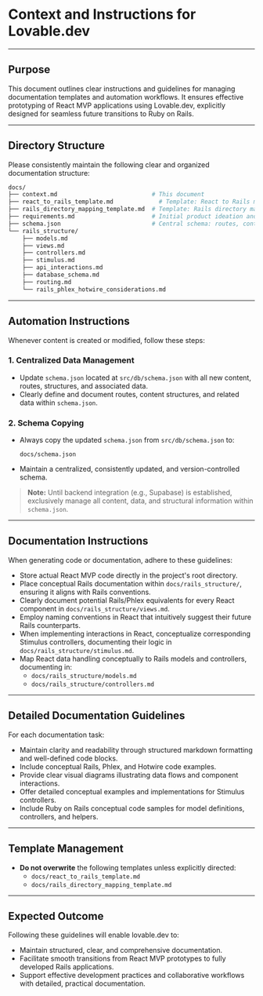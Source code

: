 # Context and Instructions for Lovable.dev

---

## Purpose

This document outlines clear instructions and guidelines for managing documentation templates and automation workflows. It ensures effective prototyping of React MVP applications using Lovable.dev, explicitly designed for seamless future transitions to Ruby on Rails.

---

## Directory Structure

Please consistently maintain the following clear and organized documentation structure:

```bash
docs/
├── context.md                           # This document
├── react_to_rails_template.md             # Template: React to Rails mapping
├── rails_directory_mapping_template.md  # Template: Rails directory mapping
├── requirements.md                      # Initial product ideation and requirements
├── schema.json                          # Central schema: routes, content, and data structure
└── rails_structure/
    ├── models.md
    ├── views.md
    ├── controllers.md
    ├── stimulus.md
    ├── api_interactions.md
    ├── database_schema.md
    ├── routing.md
    └── rails_phlex_hotwire_considerations.md
```

---

## Automation Instructions

Whenever content is created or modified, follow these steps:

### 1. Centralized Data Management

- Update `schema.json` located at `src/db/schema.json` with all new content, routes, structures, and associated data.
- Clearly define and document routes, content structures, and related data within `schema.json`.

### 2. Schema Copying

- Always copy the updated `schema.json` from `src/db/schema.json` to:
  ```
  docs/schema.json
  ```
- Maintain a centralized, consistently updated, and version-controlled schema.

> **Note:** Until backend integration (e.g., Supabase) is established, exclusively manage all content, data, and structural information within `schema.json`.

---

## Documentation Instructions

When generating code or documentation, adhere to these guidelines:

- Store actual React MVP code directly in the project's root directory.
- Place conceptual Rails documentation within `docs/rails_structure/`, ensuring it aligns with Rails conventions.
- Clearly document potential Rails/Phlex equivalents for every React component in `docs/rails_structure/views.md`.
- Employ naming conventions in React that intuitively suggest their future Rails counterparts.
- When implementing interactions in React, conceptualize corresponding Stimulus controllers, documenting their logic in `docs/rails_structure/stimulus.md`.
- Map React data handling conceptually to Rails models and controllers, documenting in:
  - `docs/rails_structure/models.md`
  - `docs/rails_structure/controllers.md`

---

## Detailed Documentation Guidelines

For each documentation task:

- Maintain clarity and readability through structured markdown formatting and well-defined code blocks.
- Include conceptual Rails, Phlex, and Hotwire code examples.
- Provide clear visual diagrams illustrating data flows and component interactions.
- Offer detailed conceptual examples and implementations for Stimulus controllers.
- Include Ruby on Rails conceptual code samples for model definitions, controllers, and helpers.

---

## Template Management

- **Do not overwrite** the following templates unless explicitly directed:
  - `docs/react_to_rails_template.md`
  - `docs/rails_directory_mapping_template.md`

---

## Expected Outcome

Following these guidelines will enable lovable.dev to:

- Maintain structured, clear, and comprehensive documentation.
- Facilitate smooth transitions from React MVP prototypes to fully developed Rails applications.
- Support effective development practices and collaborative workflows with detailed, practical documentation.

